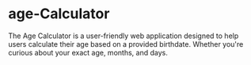 # age-Calculator
The Age Calculator is a user-friendly web application designed to help users calculate their age based on a provided birthdate. Whether you're curious about your exact age, months, and days.
